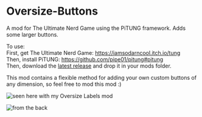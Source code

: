 # Oversize-Buttons
A mod for The Ultimate Nerd Game using the PiTUNG framework. Adds some larger buttons.

To use:  
First, get The Ultimate Nerd Game: https://iamsodarncool.itch.io/tung  
Then, install PiTUNG: https://github.com/pipe01/pitung#pitung  
Then, download the [latest release](https://github.com/Iamsodarncool/Oversize-Buttons/releases/latest) and drop it in your mods folder.

This mod contains a flexible method for adding your own custom buttons of any dimension, so feel free to mod this mod :)

![seen here with my Oversize Labels mod](https://i.imgur.com/xxhhRIX.jpg)

![from the back](https://i.imgur.com/RmLfyDG.jpg)
